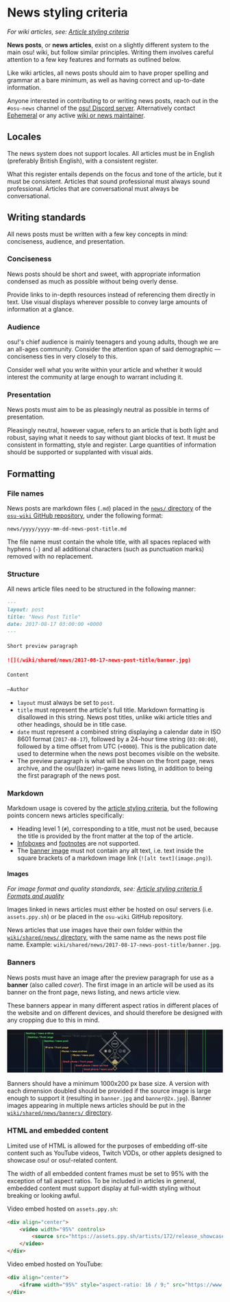 # News styling criteria

*For wiki articles, see: [Article styling criteria](/wiki/Article_styling_criteria)*

**News posts**, or **news articles**, exist on a slightly different system to the main osu! wiki, but follow similar principles. Writing them involves careful attention to a few key features and formats as outlined below.

Like wiki articles, all news posts should aim to have proper spelling and grammar at a bare minimum, as well as having correct and up-to-date information.

Anyone interested in contributing to or writing news posts, reach out in the `#osu-news` channel of the [osu! Discord server](https://discord.com/invite/ppy). Alternatively contact [Ephemeral](https://osu.ppy.sh/users/102335) or any active [wiki or news maintainer](/wiki/People/osu!_wiki_maintainers).

## Locales

The news system does not support locales. All articles must be in English (preferably British English), with a consistent register.

What this register entails depends on the focus and tone of the article, but it must be consistent. Articles that sound professional must always sound professional. Articles that are conversational must always be conversational.

## Writing standards

All news posts must be written with a few key concepts in mind: conciseness, audience, and presentation.

### Conciseness

News posts should be short and sweet, with appropriate information condensed as much as possible without being overly dense.

Provide links to in-depth resources instead of referencing them directly in text. Use visual displays wherever possible to convey large amounts of information at a glance.

### Audience

osu!'s chief audience is mainly teenagers and young adults, though we are an all-ages community. Consider the attention span of said demographic — conciseness ties in very closely to this.

Consider well what you write within your article and whether it would interest the community at large enough to warrant including it.

### Presentation

News posts must aim to be as pleasingly neutral as possible in terms of presentation.

Pleasingly neutral, however vague, refers to an article that is both light and robust, saying what it needs to say without giant blocks of text. It must be consistent in formatting, style and register. Large quantities of information should be supported or supplanted with visual aids.

## Formatting

### File names

News posts are markdown files (`.md`) placed in the [`news/` directory](https://github.com/ppy/osu-wiki/tree/master/news) of the [`osu-wiki` GitHub repository](https://github.com/ppy/osu-wiki), under the following format:

```
news/yyyy/yyyy-mm-dd-news-post-title.md
```

The file name must contain the whole title, with all spaces replaced with hyphens (`-`) and all additional characters (such as punctuation marks) removed with no replacement.

### Structure

All news article files need to be structured in the following manner:

```markdown
---
layout: post
title: "News Post Title"
date: 2017-08-17 03:00:00 +0000
---

Short preview paragraph

![](/wiki/shared/news/2017-08-17-news-post-title/banner.jpg)

Content

—Author
```

- `layout` must always be set to `post`.
- `title` must represent the article's full title. Markdown formatting is disallowed in this string. News post titles, unlike wiki article titles and other headings, should be in title case.
- `date` must represent a combined string displaying a calendar date in ISO 8601 format (`2017-08-17`), followed by a 24-hour time string (`03:00:00`), followed by a time offset from UTC (`+0000`). This is the publication date used to determine when the news post becomes visible on the website.
- The preview paragraph is what will be shown on the front page, news archive, and the osu!(lazer) in-game news listing, in addition to being the first paragraph of the news post.

### Markdown

Markdown usage is covered by the [article styling criteria](/wiki/Article_styling_criteria), but the following points concern news articles specifically:

- Heading level 1 (`#`), corresponding to a title, must not be used, because the title is provided by the front matter at the top of the article.
- [Infoboxes](/wiki/Article_styling_criteria/Formatting#infoboxes) and [footnotes](/wiki/Article_styling_criteria/Formatting#footnotes) are not supported.
- The [banner image](#banners) must not contain any alt text, i.e. text inside the square brackets of a markdown image link (`![alt text](image.png)`).

#### Images

*For image format and quality standards, see: [Article styling criteria § Formats and quality](/wiki/Article_styling_criteria/Formatting#formats-and-quality)*

Images linked in news articles must either be hosted on osu! servers (i.e. `assets.ppy.sh`) or be placed in the `osu-wiki` GitHub repository.

News articles that use images have their own folder within the [`wiki/shared/news/` directory](https://github.com/ppy/osu-wiki/tree/master/wiki/shared/news), with the same name as the news post file name. Example: `wiki/shared/news/2017-08-17-news-post-title/banner.jpg`.

### Banners

News posts must have an image after the preview paragraph for use as a **banner** (also called *cover*). The first image in an article will be used as its banner on the front page, news listing, and news article view.

These banners appear in many different aspect ratios in different places of the website and on different devices, and should therefore be designed with any cropping due to this in mind.

![News post banner aspect ratio reference](img/banner-sizes.png "News post banner aspect ratio reference. Note that mobile devices may fall anywhere within or even slightly outside the common ranges specified here.")

Banners should have a minimum 1000x200 px base size. A version with each dimension doubled should be provided if the source image is large enough to support it (resulting in `banner.jpg` and `banner@2x.jpg`). Banner images appearing in multiple news articles should be put in the [`wiki/shared/news/banners/` directory](https://github.com/ppy/osu-wiki/tree/master/wiki/shared/news/banners).

### HTML and embedded content

Limited use of HTML is allowed for the purposes of embedding off-site content such as YouTube videos, Twitch VODs, or other applets designed to showcase osu! or osu!-related content.

The width of all embedded content frames must be set to 95% with the exception of tall aspect ratios. To be included in articles in general, embedded content must support display at full-width styling without breaking or looking awful.

Video embed hosted on `assets.ppy.sh`:

```html
<div align="center">
    <video width="95%" controls>
        <source src="https://assets.ppy.sh/artists/172/release_showcase.mp4" type="video/mp4" preload="none">
    </video>
</div>
```

Video embed hosted on YouTube:

```html
<div align="center">
    <iframe width="95%" style="aspect-ratio: 16 / 9;" src="https://www.youtube.com/embed/cXkiX7u4a9g" frameborder="0" allowfullscreen></iframe>
</div>
```
